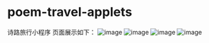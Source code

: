 # poem-travel-applets
诗路旅行小程序
页面展示如下：
![image](https://user-images.githubusercontent.com/83661092/235110675-58cfc5ba-a4fb-413d-b1f1-fb5e36c3e82b.png)
![image](https://user-images.githubusercontent.com/83661092/235110789-b1c4edfd-ab21-418e-aa4f-3c883aa92711.png)
![image](https://user-images.githubusercontent.com/83661092/235110856-8a635836-d5a2-43d0-9539-f6616c72ecad.png)
![image](https://user-images.githubusercontent.com/83661092/235110915-98ddf646-7e78-4acc-9000-64199a3dc2d0.png)
